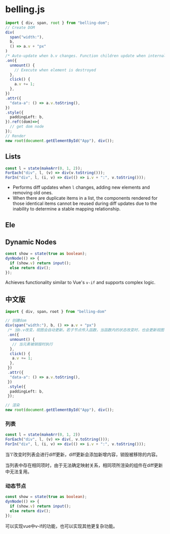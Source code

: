 # belling.js

```typescript
import { div, span, root } from "belling-dom";
// Create DOM
div(
  span("width:"), 
  b, 
  () => a.v + "px"
)
/* Auto-update when b.v changes. Function children update when internal states change */
.on({
  unmount() {
    // Execute when element is destroyed
  },
  click() {
    a.v += 1;
  },
})
.attr({
  "data-a": () => a.v.toString(),
})
.style({
  paddingLeft: b,
}).ref((dom)=>{
  // get dom node
});
// Render
new root(document.getElementById("App"), div());
```

## Lists

```typescript
const l = state(makeArr(0, 1, 2));
ForEach("div", l, (v) => div(v.toString()));
ForIn("div", l, (i, v) => div(() => i.v + ":", v.toString()));
```

- Performs diff updates when `l` changes, adding new elements and removing old ones.
- When there are duplicate items in a list, the components rendered for those identical items cannot be reused during diff updates due to the inability to determine a stable mapping relationship.

## Ele

## Dynamic Nodes

```typescript
const show = state(true as boolean);
dynNode(() => {
  if (show.v) return input();
  else return div();
});
```

Achieves functionality similar to Vue's `v-if` and supports complex logic.

## 中文版

```typescript
import { div, span，root } from "belling-dom"

// 创建dom
div(span("width:"), b, () => a.v + "px")
 /* 当b.v改变，视图会自动更新。若子节点传入函数，当函数内的状态改变时，也会更新视图 */
 .on({
  unmount() {
   // 当元素被销毁时执行
  },
  click() {
   a.v += 1;
  },
 })
 .attr({
  "data-a": () => a.v.toString(),
 })
 .style({
  paddingLeft: b,
 });

// 渲染
new root(document.getElementById("App"), div());
```

### 列表

```typescript
const l = state(makeArr(0, 1, 2))
ForEach("div", l, (v) => div(, v.toString()));
ForIn("div", l, (i, v) => div(() => i.v + ":", v.toString()));
```

当'l'改变时列表会进行diff更新，diff更新会添加新增内容，销毁被移除的内容。

当列表中存在相同项时，由于无法确定映射关系，相同项所渲染的组件在diff更新中无法复用。

### 动态节点

```typescript
const show = state(true as boolean);
dynNode(() => {
  if (show.v) return input();
  else return div();
});
```

可以实现vue中v-if的功能，也可以实现其他更复杂功能。

